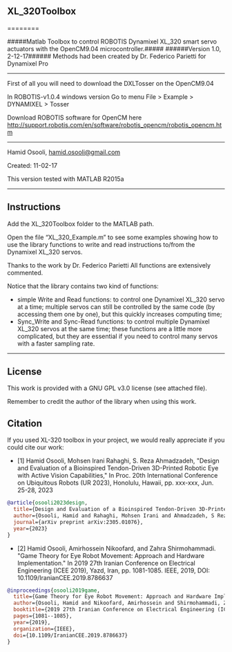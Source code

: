 ## XL_320Toolbox
========

#####Matlab Toolbox to control ROBOTIS Dynamixel XL_320 smart servo actuators with the OpenCM9.04 microcontroller.#####
######Version 1.0, 2-12-17######
Methods had been created by Dr. Federico Parietti for Dynamixel Pro

--------

First of all you will need to download the DXLTosser on the OpenCM9.04 

In ROBOTIS-v1.0.4 windows version Go to menu File > Example > DYNAMIXEL > Tosser

Download ROBOTIS software for OpenCM here http://support.robotis.com/en/software/robotis_opencm/robotis_opencm.htm

--------

Hamid Osooli, hamid.osooli@gmail.com

Created: 11-02-17

This version tested with MATLAB R2015a  

--------

## Instructions

Add the XL_320Toolbox folder to the MATLAB path.

Open the file “XL_320_Example.m” to see some examples showing how to use the library functions to
write and read instructions to/from the Dynamixel XL_320 servos.

Thanks to the work by Dr. Federico Parietti All functions are extensively commented.

Notice that the library contains two kind of functions:
-	simple Write and Read functions: to control one Dynamixel XL_320  servo at a time; multiple servos can
still be controlled by the same code (by accessing them one by one), but this quickly increases computing
time;
-	Sync_Write and Sync-Read functions: to control multiple Dynamixel XL_320 servos at the same time; these
functions are a little more complicated, but they are essential if you need to control many servos with a faster sampling rate. 

--------

## License

This work is provided with a GNU GPL v3.0 license (see attached file).

Remember to credit the author of the library when using this work.

## Citation

If you used XL-320 toolbox in your project, we would really appreciate if you could cite our work:

- [1] Hamid Osooli, Mohsen Irani Rahaghi, S. Reza Ahmadzadeh, "Design and Evaluation of a Bioinspired Tendon-Driven 3D-Printed Robotic Eye with Active Vision Capabilities," In Proc.  20th International Conference on Ubiquitous Robots (UR 2023), Honolulu, Hawaii, pp. xxx-xxx, Jun. 25-28, 2023

```bibtex
@article{osooli2023design,
  title={Design and Evaluation of a Bioinspired Tendon-Driven 3D-Printed Robotic Eye with Active Vision Capabilities},
  author={Osooli, Hamid and Rahaghi, Mohsen Irani and Ahmadzadeh, S Reza},
  journal={arXiv preprint arXiv:2305.01076},
  year={2023}
}

```

- [2] Hamid Osooli, Amirhossein Nikoofard, and Zahra Shirmohammadi. "Game Theory for Eye Robot Movement: Approach and Hardware Implementation." In 2019 27th Iranian Conference on Electrical Engineering (ICEE 2019), Yazd, Iran, pp. 1081-1085. IEEE, 2019, DOI: 10.1109/IranianCEE.2019.8786637

```bibtex
@inproceedings{osooli2019game,
  title={Game Theory for Eye Robot Movement: Approach and Hardware Implementation},
  author={Osooli, Hamid and Nikoofard, Amirhossein and Shirmohammadi, Zahra},
  booktitle={2019 27th Iranian Conference on Electrical Engineering (ICEE)},
  pages={1081--1085},
  year={2019},
  organization={IEEE},
  doi={10.1109/IranianCEE.2019.8786637}
}

```

